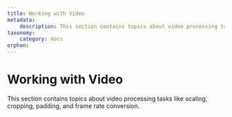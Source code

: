 ```yaml
---
title: Working with Video
metadata:
    description: This section contains topics about video processing tasks like scaling, cropping, padding, and frame rate conversion.
taxonomy:
    category: docs
orphan:
---
```


# Working with Video

This section contains topics about video processing tasks like scaling, cropping, padding, and frame rate conversion.


